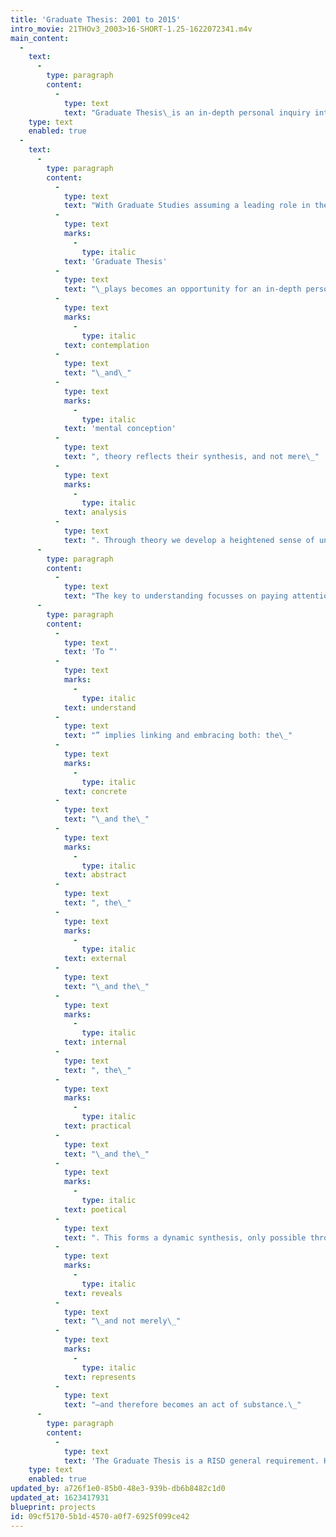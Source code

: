 ```yaml
---
title: 'Graduate Thesis: 2001 to 2015'
intro_movie: 21THOv3_2003>16-SHORT-1.25-1622072341.m4v
main_content:
  -
    text:
      -
        type: paragraph
        content:
          -
            type: text
            text: "Graduate Thesis\_is an in-depth personal inquiry into visual communication design. This introductory overview is of Thesis samples from 2001 through 2015, and of thesis projects wherein Tom Ockerse served as Primary Advisor."
    type: text
    enabled: true
  -
    text:
      -
        type: paragraph
        content:
          -
            type: text
            text: "With Graduate Studies assuming a leading role in the scholarly contributions to the discipline in graphic design\_the\_"
          -
            type: text
            marks:
              -
                type: italic
            text: 'Graduate Thesis'
          -
            type: text
            text: "\_plays becomes an opportunity for an in-depth personal inquiry into visual communication design.\_However, the stress remains on theory in the thesis project. Why theory? Derived from the Greek word for\_"
          -
            type: text
            marks:
              -
                type: italic
            text: contemplation
          -
            type: text
            text: "\_and\_"
          -
            type: text
            marks:
              -
                type: italic
            text: 'mental conception'
          -
            type: text
            text: ", theory reflects their synthesis, and not mere\_"
          -
            type: text
            marks:
              -
                type: italic
            text: analysis
          -
            type: text
            text: ". Through theory we develop a heightened sense of understanding and consequent action.\_\_"
      -
        type: paragraph
        content:
          -
            type: text
            text: "The key to understanding focusses on paying attention, which is awareness (in contrast to self-indulgence, narcissism, and pretentious intellectual endeavor). Without theory we limit our capacity to act. Theory reflects a refined, deepened level of perception: to perceive the underlying abstract principles within the concrete (e.g., proportion in form, nutrition in food, harmony in music). Whenever we “exercise a principle” we exercise a theory. In that sense, theory and practice go hand in hand. Indeed, they are paradoxically one and the same representing merely two extremes of action.\_\_"
      -
        type: paragraph
        content:
          -
            type: text
            text: 'To “'
          -
            type: text
            marks:
              -
                type: italic
            text: understand
          -
            type: text
            text: "” implies linking and embracing both: the\_"
          -
            type: text
            marks:
              -
                type: italic
            text: concrete
          -
            type: text
            text: "\_and the\_"
          -
            type: text
            marks:
              -
                type: italic
            text: abstract
          -
            type: text
            text: ", the\_"
          -
            type: text
            marks:
              -
                type: italic
            text: external
          -
            type: text
            text: "\_and the\_"
          -
            type: text
            marks:
              -
                type: italic
            text: internal
          -
            type: text
            text: ", the\_"
          -
            type: text
            marks:
              -
                type: italic
            text: practical
          -
            type: text
            text: "\_and the\_"
          -
            type: text
            marks:
              -
                type: italic
            text: poetical
          -
            type: text
            text: ". This forms a dynamic synthesis, only possible through care in observation and mindful action. From this basis a graduate thesis\_"
          -
            type: text
            marks:
              -
                type: italic
            text: reveals
          -
            type: text
            text: "\_and not merely\_"
          -
            type: text
            marks:
              -
                type: italic
            text: represents
          -
            type: text
            text: "—and therefore becomes an act of substance.\_"
      -
        type: paragraph
        content:
          -
            type: text
            text: 'The Graduate Thesis is a RISD general requirement. Hence, as and MFA requirement in Graphic Design this reflects the thesis work from its beginning on, in 1979—when Tom Ockerse initiated and headed the program. Tom continued his leading role in that program until 2003, when he stepped down as Graduate Program Head. However, he continued to engage as Primary Thesis Advisor for many students until his retirement in 2018. While many students have attended the MFA program ever since 1979, this website only shares Graduate Thesis projects in which Tom Ockerse played the role as Primary Advisor. However, the Graduate Thesis always involves team of faculty as advisors, ranging from primary to general roles (including members from programs outside the major), and these teams are noted relative to the samples.'
    type: text
    enabled: true
updated_by: a726f1e0-85b0-48e3-939b-db6b8482c1d0
updated_at: 1623417931
blueprint: projects
id: 09cf5170-5b1d-4570-a0f7-6925f099ce42
---
```

